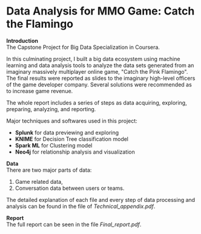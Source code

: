 # Data Analysis for MMO Game: Catch the Flamingo
**Introduction**  
The Capstone Project for Big Data Specialization in Coursera.  

In this culminating project, I built a big data ecosystem using machine learning and data analysis tools to analyze the data sets generated from an imaginary massively multiplayer online game, "Catch the Pink Flamingo". The final results were reported as slides to the imaginary high-level officers of the game developer company. Several solutions were recommended as to increase game revenue.  

The whole report includes a series of steps as data acquiring, exploring, preparing, analyzing, and reporting. 

Major techniques and softwares used in this project:
* **Splunk** for data previewing and exploring   
* **KNIME** for Decision Tree classification model  
* **Spark ML** for Clustering model  
* **Neo4j** for relationship analysis and visualization  

**Data**  
There are two major parts of data:  
1. Game related data,  
2. Conversation data between users or teams.  

The detailed explanation of each file and every step of data processing and analysis can be found in the file of *Technical_appendix.pdf*.  

**Report**  
The full report can be seen in the file *Final_report.pdf*.
